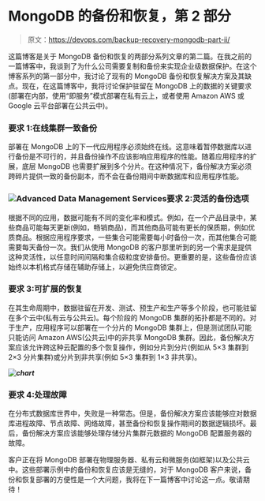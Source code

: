 # MongoDB 的备份和恢复，第 2 部分

> 原文：<https://devops.com/backup-recovery-mongodb-part-ii/>

这篇博客是关于 MongoDB 备份和恢复的两部分系列文章的第二篇。在我之前的一篇博客中，我谈到了为什么公司需要复制和备份来实现企业级数据保护。在这个博客系列的第一部分中，我讨论了现有的 MongoDB 备份和恢复解决方案及其缺点。现在，在这篇博客中，我将讨论保护驻留在 MongoDB 上的数据的关键要求(部署在内部，使用“即服务”模式部署在私有云上，或者使用 Amazon AWS 或 Google 云平台部署在公共云中)。

### 要求 1:在线集群一致备份

部署在 MongoDB 上的下一代应用程序必须始终在线。这意味着暂停数据库以进行备份是不可行的，并且备份操作不应该影响应用程序的性能。随着应用程序的扩展，底层 MongoDB 也需要扩展到多个分片。在这种情况下，备份解决方案必须跨碎片提供一致的备份副本，而不会在备份期间中断数据库和应用程序性能。

### ![Advanced Data Management Services](img/44ecb96c87451757201a4cb26761d9f8.png)要求 2:灵活的备份选项

根据不同的应用，数据可能有不同的变化率和模式。例如，在一个产品目录中，某些商品可能每天更新(例如，畅销商品)，而其他商品可能有更长的保质期，例如优质商品。根据应用程序要求，一些集合可能需要每小时备份一次，而其他集合可能需要每天备份一次。我们从使用 MongoDB 的客户那里听到的另一个需求是提供这种灵活性，以任意时间间隔和集合级粒度安排备份。更重要的是，这些备份应该始终以本机格式存储在辅助存储上，以避免供应商锁定。

### 要求 3:可扩展的恢复

在其生命周期中，数据驻留在开发、测试、预生产和生产等多个阶段，也可能驻留在多个云中(私有云与公共云)。每个阶段的 MongoDB 集群的拓扑都是不同的。对于生产，应用程序可以部署在一个分片的 MongoDB 集群上，但是测试团队可能只能访问 Amazon AWS(公共云)中的非共享 MongoDB 集群。因此，备份解决方案应该允许跨这种云配置的多个恢复操作，例如分片到分片(例如从 5×3 集群到 2×3 分片集群)或分片到非共享(例如 5×3 集群到 1×3 非共享)。

***![chart](img/4ac155a3123a875e87d949151315c478.png)*** 

### 要求 4:处理故障

在分布式数据库世界中，失败是一种常态。但是，备份解决方案应该能够应对数据库进程故障、节点故障、网络故障，甚至备份和恢复操作期间的数据逻辑损坏。最后，备份解决方案应该能够处理存储分片集群元数据的 MongoDB 配置服务器的故障。

客户正在将 MongoDB 部署在物理服务器、私有云和微服务(如框架)以及公共云中。这些部署示例中的备份和恢复应该是无缝的，对于 MongoDB 客户来说，备份和恢复部署的方便性是一个大问题，我将在下一篇博客中讨论这一点。敬请期待！